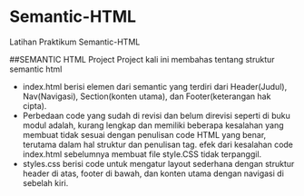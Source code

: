 # Semantic-HTML
Latihan Praktikum Semantic-HTML


##SEMANTIC HTML Project
Project kali ini membahas tentang struktur semantic html
- index.html berisi elemen dari semantic yang terdiri dari Header(Judul), Nav(Navigasi), Section(konten utama), dan Footer(keterangan hak cipta).
- Perbedaan code yang sudah di revisi dan belum direvisi seperti di buku modul adalah, kurang lengkap dan memiliki beberapa kesalahan yang membuat tidak sesuai dengan penulisan code HTML yang benar, terutama dalam hal struktur dan penulisan tag. efek dari kesalahan code index.html sebelumnya membuat file style.CSS tidak terpanggil.
- styles.css berisi code untuk mengatur layout sederhana dengan struktur header di atas, footer di bawah, dan konten utama dengan navigasi di sebelah kiri.
